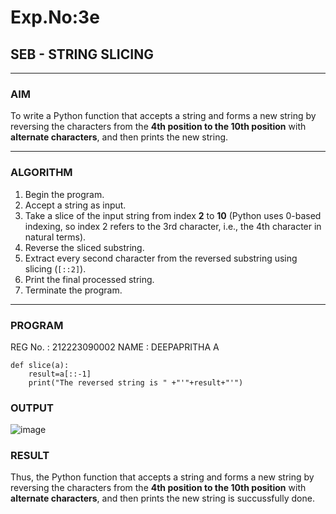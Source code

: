 # Exp.No:3e
## SEB - STRING SLICING

---

### AIM  
To write a Python function that accepts a string and forms a new string by reversing the characters from the **4th position to the 10th position** with **alternate characters**, and then prints the new string.

---

### ALGORITHM

1. Begin the program.  
2. Accept a string as input.  
3. Take a slice of the input string from index **2** to **10** (Python uses 0-based indexing, so index 2 refers to the 3rd character, i.e., the 4th character in natural terms).  
4. Reverse the sliced substring.  
5. Extract every second character from the reversed substring using slicing (`[::2]`).  
6. Print the final processed string.  
7. Terminate the program.

---

### PROGRAM
REG No. : 212223090002
NAME : DEEPAPRITHA A

```
def slice(a):
    result=a[::-1]
    print("The reversed string is " +"'"+result+"'")
```

### OUTPUT

![image](https://github.com/user-attachments/assets/b8c72112-4e01-4313-ac31-0781908efeab)

### RESULT

Thus, the Python function that accepts a string and forms a new string by reversing the characters from the **4th position to the 10th position** with **alternate characters**, and then prints the new string is succussfully done.
